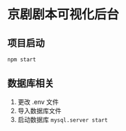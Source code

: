 # 京剧剧本可视化后台

## 项目启动

```bash
npm start
```

## 数据库相关

1. 更改 .env 文件
2. 导入数据库文件
3. 启动数据库 `mysql.server start`
